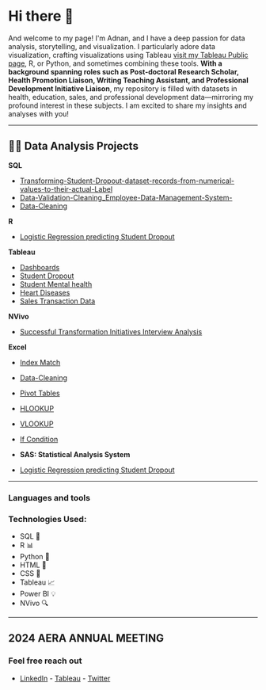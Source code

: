 <h1>Hi there 👋 </h1>


And welcome to my page! I'm Adnan, and I have a deep passion for data analysis, storytelling, and visualization. I particularly adore data visualization, crafting visualizations using Tableau  [visit my Tableau Public page](https://public.tableau.com/app/profile/adnan.mayof/vizzes), R, or Python, and sometimes combining these tools. **With a background spanning roles such as Post-doctoral Research Scholar, Health Promotion Liaison, Writing Teaching Assistant, and Professional Development Initiative Liaison**, my repository is filled with datasets in health, education, sales, and professional development data—mirroring my profound interest in these subjects. I am excited to share my insights and analyses with you! 

---
<h2> 👨‍💻 Data Analysis Projects </h2>

<b> SQL </b>
  - [Transforming-Student-Dropout-dataset-records-from-numerical-values-to-their-actual-Label](https://github.com/adnanthedataanalyst/SQL_Transforming-Student-Dropout-dataset-records-from-numerical-values-to-their-actual-Label)
  - [Data-Validation-Cleaning_Employee-Data-Management-System-](https://github.com/adnanthedataanalyst/SQL-Data-Validation-Cleaning_Employee-Data-Management-System-)
  - [Data-Cleaning](https://github.com/adnanthedataanalyst/SQL-Data-Cleaning)

<b> R </b>
  -  [Logistic Regression predicting Student Dropout](https://github.com/adnanthedataanalyst/Logistic-Regression-predicting-Student-Dropout)

<b> Tableau </b>
 - [Dashboards](https://public.tableau.com/app/profile/adnan.mayof/vizzes)
 - [Student Dropout](https://public.tableau.com/app/profile/adnan.mayof/viz/StudentDropout/Dashboard1)
 - [Student Mental health](https://public.tableau.com/app/profile/adnan.mayof/viz/StudentMentalhealth_17049246093570/Dashboard2)
 - [Heart Diseases](https://public.tableau.com/app/profile/adnan.mayof/viz/HeartDiseases_17048449495930/Dashboard1)
 - [Sales Transaction Data](https://public.tableau.com/app/profile/adnan.mayof/viz/FirstReport_17043083364620/Dashboard1)

<b> NVivo </b>
 - [Successful Transformation Initiatives Interview Analysis](https://github.com/adnanthedataanalyst/NVivo_Successful-Transformation-Initiatives-Interview-Analysis)

 
<b> Excel </b>
 - [Index Match](https://github.com/adnanthedataanalyst/Excel_Index-Match)
 - [Data-Cleaning](https://github.com/adnanthedataanalyst/Excel-Data-Cleaning)
 - [Pivot Tables](https://github.com/adnanthedataanalyst/Excel_Pivot_Tables)
 - [HLOOKUP](https://github.com/adnanthedataanalyst/Excel_HLOOKUP)
 - [VLOOKUP](https://github.com/adnanthedataanalyst/Excel_VLOOKUP)
 - [If Condition](https://github.com/adnanthedataanalyst/Excel_IF-Condition)

 - <b> SAS: Statistical Analysis System </b>
  -  [Logistic Regression predicting Student Dropout](https://github.com/adnanthedataanalyst/SAS_Binary-Logistic-Regression/tree/main)
---

### Languages and tools
### Technologies Used:
- SQL :file_folder:
- R :bar_chart:
- Python :snake:
- HTML :page_with_curl:
- CSS :art:
- Tableau :chart_with_upwards_trend:
- Power BI :bulb:
- NVivo :mag:
---
2024 AERA ANNUAL MEETING
---


### Feel free reach out
- [LinkedIn](https://www.linkedin.com/in/adnanmayof/) - [Tableau](https://public.tableau.com/app/profile/adnan.mayof/vizzes)  - [Twitter](https://twitter.com/adnanmayof)




 




 



